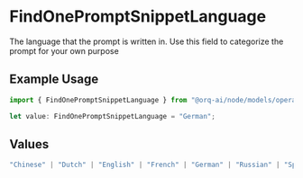 # FindOnePromptSnippetLanguage

The language that the prompt is written in. Use this field to categorize the prompt for your own purpose

## Example Usage

```typescript
import { FindOnePromptSnippetLanguage } from "@orq-ai/node/models/operations";

let value: FindOnePromptSnippetLanguage = "German";
```

## Values

```typescript
"Chinese" | "Dutch" | "English" | "French" | "German" | "Russian" | "Spanish"
```